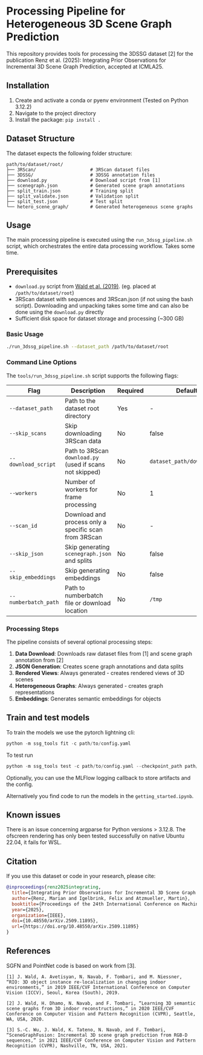 # Processing Pipeline for Heterogeneous 3D Scene Graph Prediction

This repository provides tools for processing the 3DSSG dataset [2] for the publication Renz et al. (2025): Integrating Prior Observations for Incremental 3D Scene Graph Prediction, accepted at ICMLA25.

## Installation

1. Create and activate a conda or pyenv environment (Tested on Python 3.12.2)
2. Navigate to the project directory
3. Install the package: `pip install .`

## Dataset Structure

The dataset expects the following folder structure:

```text
path/to/dataset/root/
├── 3RScan/                    # 3RScan dataset files
├── 3DSSG/                     # 3DSSG annotation files
├── download.py                # Download script from [1]
├── scenegraph.json            # Generated scene graph annotations
├── split_train.json           # Training split
├── split_validate.json        # Validation split
├── split_test.json            # Test split
└── hetero_scene_graph/        # Generated heterogeneous scene graphs
```

## Usage

The main processing pipeline is executed using the `run_3dssg_pipeline.sh` script, which orchestrates the entire data processing workflow. Takes some time.

## Prerequisites

- `download.py` script from [Wald et al. (2019)](https://waldjohannau.github.io/RIO/). (eg. placed at `/path/to/dataset/root`)
- 3RScan dataset with sequences and 3RScan.json (if not using the bash script). Downloading and unpacking takes some time and can also be done using the `download.py` directly
- Sufficient disk space for dataset storage and processing (~300 GB)

### Basic Usage

```bash
./run_3dssg_pipeline.sh --dataset_path /path/to/dataset/root
```

### Command Line Options

The `tools/run_3dssg_pipeline.sh` script supports the following flags:

| Flag | Description | Required | Default |
|------|-------------|----------|---------|
| `--dataset_path` | Path to the dataset root directory | Yes | - |
| `--skip_scans` | Skip downloading 3RScan data | No | false |
| `--download_script` | Path to 3RScan `download.py` (used if scans not skipped) | No | `dataset_path/download.py` |
| `--workers` | Number of workers for frame processing | No | 1 |
| `--scan_id` | Download and process only a specific scan from 3RScan | No | - |
| `--skip_json` | Skip generating `scenegraph.json` and splits | No | false |
| `--skip_embeddings` | Skip generating embeddings | No | false |
| `--numberbatch_path` | Path to numberbatch file or download location | No | `/tmp` |

### Processing Steps

The pipeline consists of several optional processing steps:

1. **Data Download**: Downloads raw dataset files from [1] and scene graph annotation from [2]
2. **JSON Generation**: Creates scene graph annotations and data splits
3. **Rendered Views**: Always generated - creates rendered views of 3D scenes
4. **Heterogeneous Graphs**: Always generated - creates graph representations
5. **Embeddings**: Generates semantic embeddings for objects

## Train and test models

To train the models we use the pytorch lightning cli:

```python
python -m ssg_tools fit -c path/to/config.yaml
```

To test run

```python
python -m ssg_tools test -c path/to/config.yaml --checkpoint_path path/to/last.ckpt
```

Optionally, you can use the MLFlow logging callback to store artifacts and the config.

Alternatively you find code to run the models in the `getting_started.ipynb`.

## Known issues

There is an issue concerning argparse for Python versions > 3.12.8.
The ofscreen rendering has only been tested successfully on native Ubuntu 22.04, it fails for WSL.

## Citation

If you use this dataset or code in your research, please cite:

```bibtex
@inproceedings{renz2025integrating,
  title={Integrating Prior Observations for Incremental 3D Scene Graph Prediction},
  author={Renz, Marian and Igelbrink, Felix and Atzmueller, Martin},
  booktitle={Proceedings of the 24th International Conference on Machine Learning and Applications (ICMLA'25)},
  year={2025},
  organization={IEEE},
  doi={10.48550/arXiv.2509.11895},
  url={https://doi.org/10.48550/arXiv.2509.11895}
}
```

## References

SGFN and PointNet code is based on work from [3].

```text
[1] J. Wald, A. Avetisyan, N. Navab, F. Tombari, and M. Niessner, “RIO: 3D object instance re-localization in changing indoor environments,” in 2019 IEEE/CVF International Conference on Computer Vision (ICCV), Seoul, Korea (South), 2019.

[2] J. Wald, H. Dhamo, N. Navab, and F. Tombari, “Learning 3D semantic scene graphs from 3D indoor reconstructions,” in 2020 IEEE/CVF Conference on Computer Vision and Pattern Recognition (CVPR), Seattle, WA, USA, 2020.

[3] S.-C. Wu, J. Wald, K. Tateno, N. Navab, and F. Tombari, “SceneGraphFusion: Incremental 3D scene graph prediction from RGB-D sequences,” in 2021 IEEE/CVF Conference on Computer Vision and Pattern Recognition (CVPR), Nashville, TN, USA, 2021.
```
